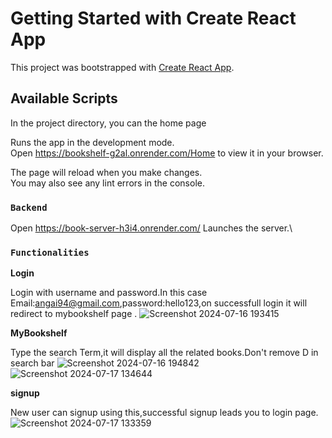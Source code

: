 # Getting Started with Create React App

This project was bootstrapped with [Create React App](https://github.com/facebook/create-react-app).

## Available Scripts

In the project directory, you can the home page

Runs the app in the development mode.\
Open https://bookshelf-g2al.onrender.com/Home to view it in your browser.

The page will reload when you make changes.\
You may also see any lint errors in the console.

### `Backend`
Open https://book-server-h3i4.onrender.com/
Launches the server.\

### `Functionalities`

**Login**

Login with username and password.In this case Email:angai94@gmail.com,password:hello123,on successfull login it will redirect to mybookshelf page .
![Screenshot 2024-07-16 193415](https://github.com/user-attachments/assets/19f51a95-eda5-4866-bc99-c9b0430b9f6b)


**MyBookshelf**

Type the search Term,it will display all the related books.Don't remove D in search bar
![Screenshot 2024-07-16 194842](https://github.com/user-attachments/assets/42a037d1-435f-4a55-a4c4-c0bd57bc5867)
![Screenshot 2024-07-17 134644](https://github.com/user-attachments/assets/10095708-f6a4-4dc8-a6fe-60dc012cb7e7)


**signup**

New user can signup using this,successful signup leads you to login page.
![Screenshot 2024-07-17 133359](https://github.com/user-attachments/assets/0a821968-aa3f-46a5-a514-08436b41eb12)

